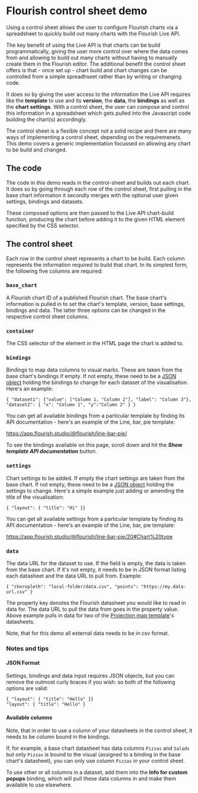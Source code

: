 # Flourish control sheet demo

Using a control sheet allows the user to configure Flourish charts via a spreadsheet to quickly build out many charts with the Flourish Live API.

The key benefit of using the Live API is that charts can be build programmatically, giving the user more control over where the data comes from and allowing to build out many charts without having to manually create them in the Flourish editor. The additional benefit the control sheet offers is that - once set up - chart build and chart changes can be controlled from a simple spreadhseet rather than by writing or changing code.

It does so by giving the user access to the information the Live API requires like the **template** to use and its **version**, the **data**, the **bindings** as well as the **chart settings**. With a control sheet, the user can compose and control this information in a spreadsheet which gets pulled into the Javascript code building the chart(s) accordingly.

The control sheet is a flexible concept not a solid recipe and there are many ways of implementing a control sheet, depending on the requiremenets. This demo covers a generic implementation focussed on allowing any chart to be build and changed.

## The code

The code in this demo reads in the control-sheet and builds out each chart. It does so by going through each row of the control sheet, first pulling in the base chart information it secondly merges with the optional user given settings, bindings and datasets.

These composed options are then passed to the Live API chart-build function, producing the chart before adding it to the given HTML element specified by the CSS selector.

## The control sheet

Each row in the control sheet represents a chart to be build. Each column represents the information required to build that chart. In its simplest form, the following five columns are required:

### `base_chart`

A Flourish chart ID of a published Flourish chart. The base chart's information is pulled in to set the chart's template, version, base settings, bindings and data. The latter three options can be changed in the respective control sheet columns.

### `container`

The CSS selector of the element in the HTML page the chart is added to.

### `bindings`

Bindings to map data columns to visual marks. These are taken from the base chart's bindings if empty. If not empty, these need to be a [JSON object](https://developer.mozilla.org/en-US/docs/Learn/JavaScript/Objects/JSON) holding the bindings to change for each dataset of the visualisation. Here's an example:

```
{ "dataset1": {"value": ["Column 1, "Column 2"], "label": "Column 3"}, "dataset2": { "x": "Column 1", "y":"Column 2" } }
```

You can get all available bindings from a particular template by finding its API documentation - here's an example of the Line, bar, pie template:

https://app.flourish.studio/@flourish/line-bar-pie/

To see the bindings available on this page, scroll down and hit the _**Show template API documentation**_ button.

### `settings`

Chart settings to be added. If empty the chart settings are taken from the base chart. If not empty, these need to be a [JSON object](https://developer.mozilla.org/en-US/docs/Learn/JavaScript/Objects/JSON) holding the settings to change. Here's a simple example just adding or amending the title of the visualisation:

```
{ "layout": { "title": "Hi" }}
```

You can get all available settings from a particular template by finding its API documentation - here's an example of the Line, bar, pie template:

https://app.flourish.studio/@flourish/line-bar-pie/20#Chart%20type

### `data`

The data URL for the dataset to use. If the field is empty, the data is taken from the base chart. If it's not empty, it needs to be in JSON format listing each datasheet and the data URL to pull from. Example:

```
{ "choropleth": "local-folder/data.csv", "points": "https://my.data-url.csv" }
```

The property key denotes the Flourish datasheet you would like to read in data for. The data URL to pull the data from goes in the property value. Above example pulls in data for two of the [Projection map template](https://app.flourish.studio/@flourish/projection-map)'s datasheets.

Note, that for this demo all external data needs to be in csv format.

### Notes and tips

#### JSON Format

Settings, bindings and data input requires JSON objects, but you can remove the outmost curly braces if you wish: so both of the following options are valid:

```
{ "layout": { "title": "Hello" }}
"layout": { "title": "Hello" }
```

#### Available columns

Note, that in order to use a column of your datasheets in the control sheet, it needs to be column bound in the bindings.

If, for example, a base chart datasheet has data columns `Pizzas` and `Salads` but only `Pizzas` is bound to the visual (assigned to a binding in the base chart's datasheet), you can only use column `Pizzas` in your control sheet.

To use other or all columns in a dataset, add them into the **Info for custom popups** binding, which will pull these data columns in and make them available to use elsewhere.
